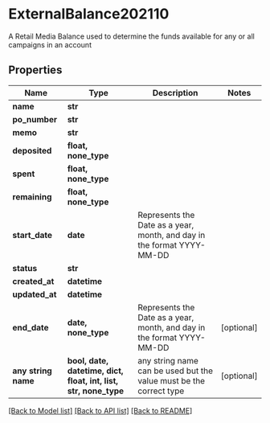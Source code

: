 # ExternalBalance202110

A Retail Media Balance used to determine the funds available for any or all campaigns in an account

## Properties
Name | Type | Description | Notes
------------ | ------------- | ------------- | -------------
**name** | **str** |  | 
**po_number** | **str** |  | 
**memo** | **str** |  | 
**deposited** | **float, none_type** |  | 
**spent** | **float, none_type** |  | 
**remaining** | **float, none_type** |  | 
**start_date** | **date** | Represents the Date as a year, month, and day in the format YYYY-MM-DD | 
**status** | **str** |  | 
**created_at** | **datetime** |  | 
**updated_at** | **datetime** |  | 
**end_date** | **date, none_type** | Represents the Date as a year, month, and day in the format YYYY-MM-DD | [optional] 
**any string name** | **bool, date, datetime, dict, float, int, list, str, none_type** | any string name can be used but the value must be the correct type | [optional]

[[Back to Model list]](../README.md#documentation-for-models) [[Back to API list]](../README.md#documentation-for-api-endpoints) [[Back to README]](../README.md)


